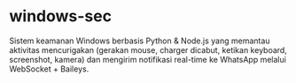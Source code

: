 # windows-sec
Sistem keamanan Windows berbasis Python &amp; Node.js yang memantau aktivitas mencurigakan (gerakan mouse, charger dicabut, ketikan keyboard, screenshot, kamera) dan mengirim notifikasi real-time ke WhatsApp melalui WebSocket + Baileys.
